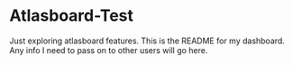 # Atlasboard-Test

Just exploring atlasboard features. This is the README for my dashboard. Any info I need to pass on to other users will go here.
